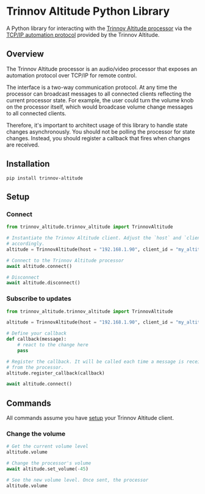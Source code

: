 # Trinnov Altitude Python Library

A Python library for interacting with the [Trinnov Altitude processor](https://www.trinnov.com/en/products/altitude32/) via the
[TCP/IP automation protocol](docs/Alititude%20Protocol.pdf) provided by the Trinnov Altitude.

## Overview

The Trinnov Altitude processor is an audio/video processor that exposes an
automation protocol over TCP/IP for remote control.

The interface is a two-way communication protocol. At any time the processor
can broadcast messages to all connected clients reflecting the current
processor state. For example, the user could turn the volume knob on the
processor itself, which would broadcase volume change messages to all connected
clients.

Therefore, it's important to architect usage of this library to handle state
changes asynchronously. You should not be polling the processor for state
changes. Instead, you should register a callback that fires when changes are
received.

## Installation

`pip install trinnov-altitude`

## Setup

### Connect

```python
from trinnov_altitude.trinnov_altitude import TrinnovAltitude

# Instantiate the Trinnov Altitude client. Adjust the `host` and `client_id`
# accordingly.
altitude = TrinnovAltitude(host = "192.168.1.90", client_id = "my_altitude_integration")

# Connect to the Trinnov Altitude processor
await altitude.connect()

# Disconnect
await altitude.disconnect()
```

### Subscribe to updates

```python
from trinnov_altitude.trinnov_altitude import TrinnovAltitude

altitude = TrinnovAltitude(host = "192.168.1.90", client_id = "my_altitude_integration")

# Define your callback
def callback(message):
    # react to the change here
    pass

# Register the callback. It will be called each time a message is received
# from the processor.
altitude.register_callback(callback)

await altitude.connect()
```

## Commands

All commands assume you have [setup](#setup) your Trinnov Altitude client.

### Change the volume

```python
# Get the current volume level
altitude.volume

# Change the processor's volume
await altitude.set_volume(-45)

# See the new volume level. Once sent, the processor
altitude.volume
```
